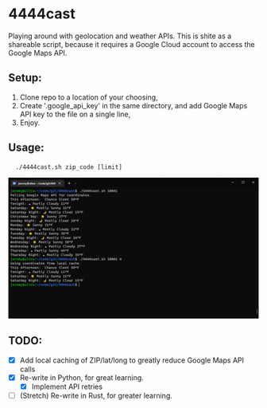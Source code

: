# 4444cast
Playing around with geolocation and weather APIs. This is shite as a shareable script, because it requires a Google Cloud account to access the Google Maps API.

## Setup:
1. Clone repo to a location of your choosing,
2. Create '.google_api_key' in the same directory, and add Google Maps API key to the file on a single line,
3. Enjoy.

## Usage:
```
  ./4444cast.sh zip_code [limit]
```

![Demo screenshot](.4444cast_screenshot.png "Demo screenshot")

## TODO:
- [x] Add local caching of ZIP/lat/long to greatly reduce Google Maps API calls
- [x] Re-write in Python, for great learning.
  - [x] Implement API retries
- [ ] \(Stretch\) Re-write in Rust, for greater learning.
